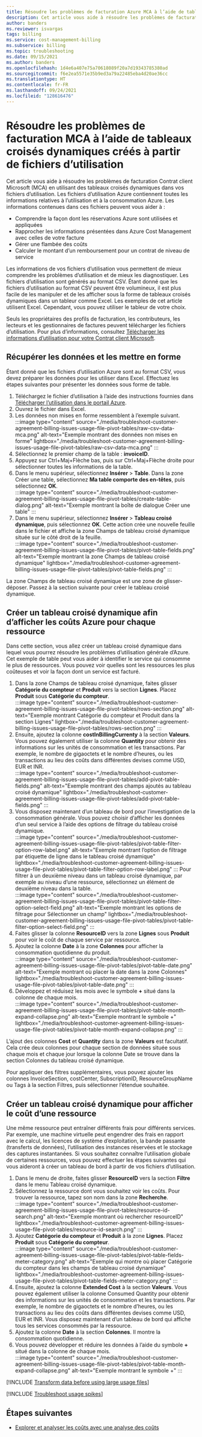 ```yaml
---
title: Résoudre les problèmes de facturation Azure MCA à l’aide de tableaux croisés dynamiques créés à partir de fichiers d’utilisation
description: Cet article vous aide à résoudre les problèmes de facturation Contrat client Microsoft (MCA) à l’aide de tableaux croisés dynamiques créés à partir de vos fichiers d’utilisation CSV.
author: banders
ms.reviewer: isvargas
tags: billing
ms.service: cost-management-billing
ms.subservice: billing
ms.topic: troubleshooting
ms.date: 09/15/2021
ms.author: banders
ms.openlocfilehash: 1d4e6a407e75a70618089f20a7d19343785380ad
ms.sourcegitcommit: f6e2ea5571e35b9ed3a79a22485eba4d20ae36cc
ms.translationtype: HT
ms.contentlocale: fr-FR
ms.lasthandoff: 09/24/2021
ms.locfileid: "128616476"
---
```

# <a name="troubleshoot-mca-billing-issues-with-usage-file-pivot-tables"></a>Résoudre les problèmes de facturation MCA à l’aide de tableaux croisés dynamiques créés à partir de fichiers d’utilisation

Cet article vous aide à résoudre les problèmes de facturation Contrat client Microsoft (MCA) en utilisant des tableaux croisés dynamiques dans vos fichiers d’utilisation. Les fichiers d’utilisation Azure contiennent toutes les informations relatives à l’utilisation et à la consommation Azure. Les informations contenues dans ces fichiers peuvent vous aider à :

- Comprendre la façon dont les réservations Azure sont utilisées et appliquées
- Rapprocher les informations présentées dans Azure Cost Management avec celles de votre facture
- Gérer une flambée des coûts
- Calculer le montant d’un remboursement pour un contrat de niveau de service

Les informations de vos fichiers d’utilisation vous permettent de mieux comprendre les problèmes d’utilisation et de mieux les diagnostiquer. Les fichiers d’utilisation sont générés au format CSV. Étant donné que les fichiers d’utilisation au format CSV peuvent être volumineux, il est plus facile de les manipuler et de les afficher sous la forme de tableaux croisés dynamiques dans un tableur comme Excel. Les exemples de cet article utilisent Excel. Cependant, vous pouvez utiliser le tableur de votre choix.

Seuls les propriétaires des profils de facturation, les contributeurs, les lecteurs et les gestionnaires de factures peuvent télécharger les fichiers d’utilisation. Pour plus d’informations, consultez [Télécharger les informations d’utilisation pour votre Contrat client Microsoft](../understand/download-azure-daily-usage.md). 

## <a name="get-the-data-and-format-it"></a>Récupérer les données et les mettre en forme

Étant donné que les fichiers d’utilisation Azure sont au format CSV, vous devez préparer les données pour les utiliser dans Excel. Effectuez les étapes suivantes pour présenter les données sous forme de table.

1. Téléchargez le fichier d’utilisation à l’aide des instructions fournies dans [Télécharger l’utilisation dans le portail Azure](../understand/download-azure-daily-usage.md).
1. Ouvrez le fichier dans Excel.
1. Les données non mises en forme ressemblent à l’exemple suivant.  
    :::image type="content" source="./media/troubleshoot-customer-agreement-billing-issues-usage-file-pivot-tables/raw-csv-data-mca.png" alt-text="Exemple montrant des données non mises en forme" lightbox="./media/troubleshoot-customer-agreement-billing-issues-usage-file-pivot-tables/raw-csv-data-mca.png" :::
1. Sélectionnez le premier champ de la table : **invoiceID**.
1. Appuyez sur Ctrl+Maj+Flèche bas, puis sur Ctrl+Maj+Flèche droite pour sélectionner toutes les informations de la table.
1. Dans le menu supérieur, sélectionnez **Insérer** > **Table**. Dans la zone Créer une table, sélectionnez **Ma table comporte des en-têtes**, puis sélectionnez **OK**.  
:::image type="content" source="./media/troubleshoot-customer-agreement-billing-issues-usage-file-pivot-tables/create-table-dialog.png" alt-text="Exemple montrant la boîte de dialogue Créer une table" :::
1. Dans le menu supérieur, sélectionnez **Insérer** > **Tableau croisé dynamique**, puis sélectionnez **OK**. Cette action crée une nouvelle feuille dans le fichier et affiche la zone Champs de tableau croisé dynamique située sur le côté droit de la feuille.  
    :::image type="content" source="./media/troubleshoot-customer-agreement-billing-issues-usage-file-pivot-tables/pivot-table-fields.png" alt-text="Exemple montrant la zone Champs de tableau croisé dynamique" lightbox="./media/troubleshoot-customer-agreement-billing-issues-usage-file-pivot-tables/pivot-table-fields.png" :::

La zone Champs de tableau croisé dynamique est une zone de glisser-déposer. Passez à la section suivante pour créer le tableau croisé dynamique.

## <a name="create-pivot-table-to-view-azure-costs-by-resources"></a>Créer un tableau croisé dynamique afin d’afficher les coûts Azure pour chaque ressource

Dans cette section, vous allez créer un tableau croisé dynamique dans lequel vous pourrez résoudre les problèmes d’utilisation générale d’Azure. Cet exemple de table peut vous aider à identifier le service qui consomme le plus de ressources. Vous pouvez voir quelles sont les ressources les plus coûteuses et voir la façon dont un service est facturé.

1. Dans la zone Champs de tableau croisé dynamique, faites glisser **Catégorie du compteur** et **Produit** vers la section **Lignes**. Placez **Produit** sous **Catégorie du compteur**.  
    :::image type="content" source="./media/troubleshoot-customer-agreement-billing-issues-usage-file-pivot-tables/rows-section.png" alt-text="Exemple montrant Catégorie du compteur et Produit dans la section Lignes" lightbox="./media/troubleshoot-customer-agreement-billing-issues-usage-file-pivot-tables/rows-section.png" :::
1. Ensuite, ajoutez la colonne **costInBillingCurrenty** à la section **Valeurs**. Vous pouvez également utiliser la colonne **Quantity** pour obtenir des informations sur les unités de consommation et les transactions. Par exemple, le nombre de gigaoctets et le nombre d’heures, ou les transactions au lieu des coûts dans différentes devises comme USD, EUR et INR.  
    :::image type="content" source="./media/troubleshoot-customer-agreement-billing-issues-usage-file-pivot-tables/add-pivot-table-fields.png" alt-text="Exemple montrant des champs ajoutés au tableau croisé dynamique" lightbox="./media/troubleshoot-customer-agreement-billing-issues-usage-file-pivot-tables/add-pivot-table-fields.png" :::
1. Vous disposez maintenant d’un tableau de bord pour l’investigation de la consommation générale. Vous pouvez choisir d’afficher les données d’un seul service à l’aide des options de filtrage du tableau croisé dynamique.  
    :::image type="content" source="./media/troubleshoot-customer-agreement-billing-issues-usage-file-pivot-tables/pivot-table-filter-option-row-label.png" alt-text="Exemple montrant l’option de filtrage par étiquette de ligne dans le tableau croisé dynamique" lightbox="./media/troubleshoot-customer-agreement-billing-issues-usage-file-pivot-tables/pivot-table-filter-option-row-label.png" :::
    Pour filtrer à un deuxième niveau dans un tableau croisé dynamique, par exemple au niveau d’une ressource, sélectionnez un élément de deuxième niveau dans la table.  
    :::image type="content" source="./media/troubleshoot-customer-agreement-billing-issues-usage-file-pivot-tables/pivot-table-filter-option-select-field.png" alt-text="Exemple montrant les options de filtrage pour Sélectionner un champ" lightbox="./media/troubleshoot-customer-agreement-billing-issues-usage-file-pivot-tables/pivot-table-filter-option-select-field.png" :::
1. Faites glisser la colonne **ResourceID** vers la zone **Lignes** sous **Produit** pour voir le coût de chaque service par ressource.
1. Ajoutez la colonne **Date** à la zone **Colonnes** pour afficher la consommation quotidienne du produit.  
    :::image type="content" source="./media/troubleshoot-customer-agreement-billing-issues-usage-file-pivot-tables/pivot-table-date.png" alt-text="Exemple montrant où placer la date dans la zone Colonnes" lightbox="./media/troubleshoot-customer-agreement-billing-issues-usage-file-pivot-tables/pivot-table-date.png" :::
1. Développez et réduisez les mois avec le symbole **+** situé dans la colonne de chaque mois.  
    :::image type="content" source="./media/troubleshoot-customer-agreement-billing-issues-usage-file-pivot-tables/pivot-table-month-expand-collapse.png" alt-text="Exemple montrant le symbole +" lightbox="./media/troubleshoot-customer-agreement-billing-issues-usage-file-pivot-tables/pivot-table-month-expand-collapse.png" :::

L’ajout des colonnes **Cost** et **Quantity** dans la zone **Valeurs** est facultatif. Cela crée deux colonnes pour chaque section de données située sous chaque mois et chaque jour lorsque la colonne Date se trouve dans la section Colonnes du tableau croisé dynamique.

Pour appliquer des filtres supplémentaires, vous pouvez ajouter les colonnes InvoiceSection, costCenter, SubscriptionID, ResourceGroupName ou Tags à la section Filtres, puis sélectionner l’étendue souhaitée.

## <a name="create-pivot-table-to-view-cost-for-a-specific-resource"></a>Créer un tableau croisé dynamique pour afficher le coût d’une ressource

Une même ressource peut entraîner différents frais pour différents services. Par exemple, une machine virtuelle peut engendrer des frais en rapport avec le calcul, les licences de système d’exploitation, la bande passante (transferts de données), l’utilisation des instances réservées et le stockage des captures instantanées. Si vous souhaitez connaître l’utilisation globale de certaines ressources, vous pouvez effectuer les étapes suivantes qui vous aideront à créer un tableau de bord à partir de vos fichiers d’utilisation.

1. Dans le menu de droite, faites glisser **ResourceID** vers la section **Filtre** dans le menu Tableau croisé dynamique.
1. Sélectionnez la ressource dont vous souhaitez voir les coûts. Pour trouver la ressource, tapez son nom dans la zone **Recherche**.  
    :::image type="content" source="./media/troubleshoot-customer-agreement-billing-issues-usage-file-pivot-tables/resource-id-search.png" alt-text="Exemple montrant où rechercher resourceID" lightbox="./media/troubleshoot-customer-agreement-billing-issues-usage-file-pivot-tables/resource-id-search.png" :::
1. Ajoutez **Catégorie du compteur** et **Produit** à la zone **Lignes**. Placez **Produit** sous **Catégorie du compteur**.  
    :::image type="content" source="./media/troubleshoot-customer-agreement-billing-issues-usage-file-pivot-tables/pivot-table-fields-meter-category.png" alt-text="Exemple qui montre où placer Catégorie du compteur dans les champs de tableau croisé dynamique" lightbox="./media/troubleshoot-customer-agreement-billing-issues-usage-file-pivot-tables/pivot-table-fields-meter-category.png" :::
1. Ensuite, ajoutez la colonne **Extended Cost** à la section **Valeurs**. Vous pouvez également utiliser la colonne Consumed Quantity pour obtenir des informations sur les unités de consommation et les transactions. Par exemple, le nombre de gigaoctets et le nombre d’heures, ou les transactions au lieu des coûts dans différentes devises comme USD, EUR et INR. Vous disposez maintenant d’un tableau de bord qui affiche tous les services consommés par la ressource.
1. Ajoutez la colonne **Date** à la section **Colonnes**. Il montre la consommation quotidienne.
1. Vous pouvez développer et réduire les données à l’aide du symbole **+** situé dans la colonne de chaque mois.  
    :::image type="content" source="./media/troubleshoot-customer-agreement-billing-issues-usage-file-pivot-tables/pivot-table-month-expand-collapse.png" alt-text="Exemple montrant le symbole +" :::

[!INCLUDE [Transform data before using large usage files](../../../includes/cost-management-billing-transform-data-before-using-large-usage-files.md)]

[!INCLUDE [Troubleshoot usage spikes](../../../includes/cost-management-billing-troubleshoot-usage-spikes.md)]

## <a name="next-steps"></a>Étapes suivantes

- [Explorer et analyser les coûts avec une analyse des coûts](../costs/quick-acm-cost-analysis.md)